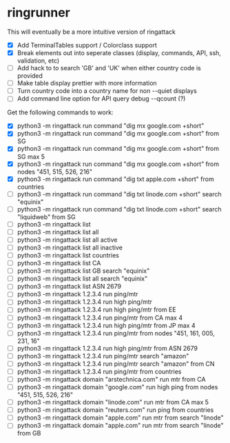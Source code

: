 # ringrunner

This will eventually be a more intuitive version of ringattack

- [x] Add TerminalTables support / Colorclass support
- [x] Break elements out into seperate classes (display, commands, API, ssh, validation, etc)
- [ ] Add hack to to search 'GB' and 'UK' when either country code is provided
- [ ] Make table display prettier with more information
- [ ] Turn country code into a country name for non --quiet displays
- [ ] Add command line option for API query debug --qcount (?)

Get the following commands to work:

- [x] python3 -m ringattack run command "dig mx google.com +short"
- [x] python3 -m ringattack run command "dig mx google.com +short" from SG
- [x] python3 -m ringattack run command "dig mx google.com +short" from SG max 5
- [x] python3 -m ringattack run command "dig mx google.com +short" from nodes "451, 515, 526, 216"
- [x] python3 -m ringattack run command "dig txt apple.com +short" from countries
- [ ] python3 -m ringattack run command "dig txt linode.com +short" search "equinix"
- [ ] python3 -m ringattack run command "dig txt linode.com +short" search "liquidweb" from SG
- [ ] python3 -m ringattack list
- [ ] python3 -m ringattack list all
- [ ] python3 -m ringattack list all active
- [ ] python3 -m ringattack list all inactive
- [ ] python3 -m ringattack list countries
- [ ] python3 -m ringattack list CA
- [ ] python3 -m ringattack list GB search "equinix"
- [ ] python3 -m ringattack list all search "equinix"
- [ ] python3 -m ringattack list ASN 2679
- [ ] python3 -m ringattack 1.2.3.4 run ping/mtr
- [ ] python3 -m ringattack 1.2.3.4 run high ping/mtr
- [ ] python3 -m ringattack 1.2.3.4 run high ping/mtr from EE
- [ ] python3 -m ringattack 1.2.3.4 run ping/mtr from CA max 4
- [ ] python3 -m ringattack 1.2.3.4 run high ping/mtr from JP max 4
- [ ] python3 -m ringattack 1.2.3.4 run ping/mtr from nodes "451, 161, 005, 231, 16"
- [ ] python3 -m ringattack 1.2.3.4 run high ping/mtr from ASN 2679
- [ ] python3 -m ringattack 1.2.3.4 run ping/mtr search "amazon"
- [ ] python3 -m ringattack 1.2.3.4 run ping/mtr search "amazon" from CN
- [ ] python3 -m ringattack 1.2.3.4 run ping/mtr from countries
- [ ] python3 -m ringattack domain "arstechnica.com" run mtr from CA
- [ ] python3 -m ringattack domain "google.com" run high ping from nodes "451, 515, 526, 216"
- [ ] python3 -m ringattack domain "linode.com" run mtr from CA max 5
- [ ] python3 -m ringattack domain "reuters.com" run ping from countries
- [ ] python3 -m ringattack domain "apple.com" run mtr from search "linode"
- [ ] python3 -m ringattack domain "apple.com" run mtr from search "linode" from GB
